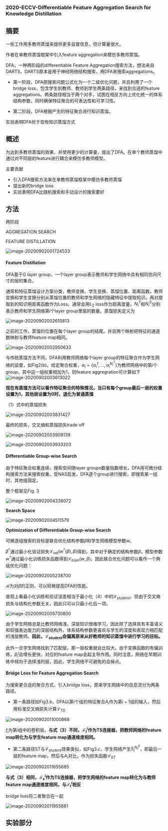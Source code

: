 ### 2020-ECCV-Differentiable Feature Aggregation Search for Knowledge Distillation



## 摘要

一些工作用多教师蒸馏来提供更多监督信息，但计算量很大。

作者在单教师蒸馏框架中引入feature aggregation来模仿多教师蒸馏。

DFA，一种两阶段的differentiable Feature Aggregation搜索方法，想法来自DARTS，DARTS原本是用于神经网络结构搜索，用DFA来搜索aggregations。



* 第一阶段，DFA把搜索问题公式化为一个二级优化问题，并且利用了一个bridge loss，包含学生到教师、教师到学生两条路径，来找到合适的feature aggregations。两条路径相当于两个对手，试图在相反方向上优化统一的体系结构参数，同时确保特征聚合的可表达性和可学习性。

* 第二阶段，DFA根据产生的特征聚合进行知识蒸馏。

实验表明DFA优于现有知识蒸馏方式



## 概述

为达到多教师蒸馏的效果、并使用更少的计算量，提出了DFA。在单个教师蒸馏中通过对不同层的feature进行耦合来模仿多教师模型。

主要贡献

* 引入DFA搜索方法来在单教师蒸馏框架中模仿多教师蒸馏
* 提出新的bridge loss
* 实验表明DFA比随机搜索和手动设计的搜索要好



## 方法

两阶段

AGGREGATION SEARCH

FEATURE DISTILLATION

![image-20200902001724533](https://github.com/RainbowLLL/paper-reading/blob/master/imgs/image-20200902001724533.png)

#### Feature Distillation

DFA基于G layer group，一个layer group表示教师和学生网络中具有相同空间尺寸的层的集合。

通常和特征蒸馏设计方案分类，教师变换、学生变换、蒸馏位置、距离函数。教师变换和学生变换分别从蒸馏位置的教师和学生网络的隐藏特征中提取知识。再对提取到的知识用距离函数作为Loss。通常会用$L_2$ loss作为距离度量。$N_i^{T}$和$N_i^{S}$分别表示教师和学生网络第$i$个layer group里层的数量。蒸馏损失定义为

![image-20200902002610813](https://github.com/RainbowLLL/paper-reading/blob/master/imgs/image-20200902002610813.png)

之前的工作，蒸馏的位置在每个layer group的结尾。并且两个映射把特征的通道数映射与教师feature map相同。

![image-20200902002950633](https://github.com/RainbowLLL/paper-reading/blob/master/imgs/image-20200902002950633.png)

与传统蒸馏方法不同，DFA利用教师网络每个layer group的特征聚合作为学生网络的监督，如Fig2(b)。给定聚合权重，$\alpha_i=\{\alpha_i^1,...,\alpha_i^{N_i^T}\}$为教师网络中的第$i$个group，其中这一组权重相加为1，则feature aggregration可计算如下![image-20200902003613022](https://github.com/RainbowLLL/paper-reading/blob/master/imgs/image-20200902003613022.png)

**现在有蒸馏方法可以看作特征聚合的特殊情况，当只有每个group最后一层的权重设置为1，其他层设置为0时，退化为普通蒸馏**

（1）式中的蒸馏损失

![image-20200902003831427](https://github.com/RainbowLLL/paper-reading/blob/master/imgs/image-20200902003831427.png)

最终的损失，交叉熵和蒸馏损失trade off

![image-20200902003908139](https://github.com/RainbowLLL/paper-reading/blob/master/imgs/image-20200902003908139.png)

![image-20200902003933203](https://github.com/RainbowLLL/paper-reading/blob/master/imgs/image-20200902003933203.png)





#### Differentiable Group-wise Search

由于特征聚合权重连续，搜索空间随layer groups数量指数增长，DFA用可微分结构搜索方法来搜索权重。受NAS启发，DFA逐个group进行搜索，即搜索某一组时，其他组固定。

整个框架见Fig. 3

![image-20200902004338072](https://github.com/RainbowLLL/paper-reading/blob/master/imgs/image-20200902004338072.png)



**Search Space**

![image-20200902004511579](https://github.com/RainbowLLL/paper-reading/blob/master/imgs/image-20200902004511579.png)

**Optimization of Diﬀerentiable Group-wise Search**

可微逐组搜索的目标是联合优化结构参数$\beta$和学生网络模型参数$w$。

$\beta^*$通过最小化验证损失$\mathcal{L}_{val}(w^*(\beta),\beta)$得到，其中对于确定的结构参数$\beta$，模型参数$w^*$通过最小化训练损失函数得到$\mathcal{L}_{train}(w,\beta)$。因此联合优化问题可以看作一个两级优化问题：

![image-20200902005238700](https://github.com/RainbowLLL/paper-reading/blob/master/imgs/image-20200902005238700.png)

$\mathcal{R}$为对$\beta$的正则，可以轻微提高DFA的性能。

直观上看最小化训练和验证误差相当于最小化（4）中的$\mathcal{L}_{student}$，但由于交叉熵损失与结构化参数无关，因此只可以只最小化后一项。

![image-20200902005730800](https://github.com/RainbowLLL/paper-reading/blob/master/imgs/image-20200902005730800.png)

由于学生网络总是比教师网络浅，深层知识很难学习，因此除了选择具有丰富语义和较强表达能力的深层结构外，体系结构参数更喜欢与学生的深度和表现力相匹配的浅层教师。**因此，$\mathcal{L}_{student}$会偏离原来从好教师的知识蒸馏中进行学习的目标。**

此外一旦学生网络找到了匹配层，那一层权重就会比较大。由于变换函数的有偏训练，$\beta_i^j$会增长更快，对应的feature map会起主导作用。同时注意，网络在早期训练中倾向于选择浅的层，因此，学生网络不可避免的会掉点。



#### Bridge Loss for Feature Aggregation Search

为搜索更合适的聚合方式，引入bridge loss，原来学生网络中的信息流分为两条路径。

* 第一条路径如Fig3.b，DFA以第$i$个组的特征聚合$A_i$作为第$i+1$组的输入，然后用标准交叉熵损失计算$\mathcal{L}_{TS}$

![image-20200902011000868](https://github.com/RainbowLLL/paper-reading/blob/master/imgs/image-20200902011000868.png)

$f_i$为第$i$组中的卷积层。**与式（3）不同，$\mathcal{F}_t^i$作为TS连接器，把教师网络的feature map转化为与学生feature map通道维度相同。**

* 第二条路径ST与$\mathcal{L}_{student}$效果类似，如Fig3.c，学生网络产生$S_i^{N_i^S}$，即最后一层的feature map，然后与$A_i$对比，作为损失函数$\mathcal{L}_{ST}$

![image-20200902011655685](https://github.com/RainbowLLL/paper-reading/blob/master/imgs/image-20200902011655685.png)

**与式（3）相同，$\mathcal{F}_s^i$作为TS连接器，把学生网络的feature map转化为与教师feature map通道维度相同，与$\mathcal{F}_t^i$相反**



bridge loss将二者聚合在一起

![image-20200902011955881](https://github.com/RainbowLLL/paper-reading/blob/master/imgs/image-20200902011955881.png)





## 实验部分

